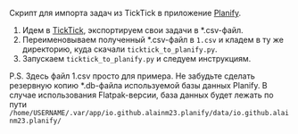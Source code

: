 Скрипт для импорта задач из TickTick в приложение [Planify](https://github.com/alainm23/planify).

1. Идем в [TickTick](https://ticktick.com/webapp/), экспортируем свои задачи в *.csv-файл.
2. Переименовываем полученный *.csv-файл в `1.csv` и кладем в ту же директорию, куда скачали `ticktick_to_planify.py`.
3. Запускаем `ticktick_to_planify.py` и следуем инструкциям.


P.S.
Здесь файл 1.csv просто для примера.
Не забудьте сделать резервную копию *.db-файла используемой базы данных Planify. В случае использования Flatpak-версии, база данных будет лежать по пути `/home/USERNAME/.var/app/io.github.alainm23.planify/data/io.github.alainm23.planify/`
